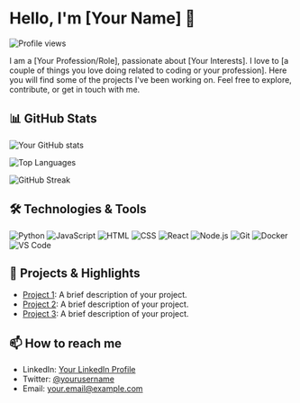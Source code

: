 # Hello, I'm [Your Name] 👋

![Profile views](https://komarev.com/ghpvc/?username=jamie-clements&color=blue)

I am a [Your Profession/Role], passionate about [Your Interests]. I love to [a couple of things you love doing related to coding or your profession]. Here you will find some of the projects I've been working on. Feel free to explore, contribute, or get in touch with me.

## 📊 GitHub Stats

![Your GitHub stats](https://github-readme-stats.vercel.app/api?username=jamie-clements&show_icons=true&theme=radical)

![Top Languages](https://github-readme-stats.vercel.app/api/top-langs/?username=jamie-clements&layout=compact&theme=radical)

![GitHub Streak](https://github-readme-streak-stats.herokuapp.com/?user=yourusername&theme=radical)

## 🛠️ Technologies & Tools

![Python](https://img.shields.io/badge/-Python-05122A?style=flat&logo=python) ![JavaScript](https://img.shields.io/badge/-JavaScript-05122A?style=flat&logo=javascript) ![HTML](https://img.shields.io/badge/-HTML-05122A?style=flat&logo=html5) ![CSS](https://img.shields.io/badge/-CSS-05122A?style=flat&logo=css3) ![React](https://img.shields.io/badge/-React-05122A?style=flat&logo=react) ![Node.js](https://img.shields.io/badge/-Node.js-05122A?style=flat&logo=node.js) ![Git](https://img.shields.io/badge/-Git-05122A?style=flat&logo=git) ![Docker](https://img.shields.io/badge/-Docker-05122A?style=flat&logo=docker) ![VS Code](https://img.shields.io/badge/-VS%20Code-05122A?style=flat&logo=visual-studio-code)

## 🌟 Projects & Highlights

- [Project 1](https://github.com/yourusername/project1): A brief description of your project.
- [Project 2](https://github.com/yourusername/project2): A brief description of your project.
- [Project 3](https://github.com/yourusername/project3): A brief description of your project.

## 📫 How to reach me

- LinkedIn: [Your LinkedIn Profile](https://linkedin.com/in/yourprofile)
- Twitter: [@yourusername](https://twitter.com/yourusername)
- Email: [your.email@example.com](mailto:your.email@example.com)

